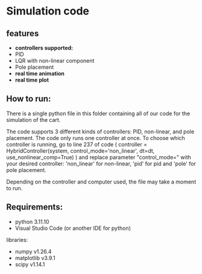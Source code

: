 # Simulation code

## features
- **controllers supported:**
- PID
- LQR with non-linear component
- Pole placement
- **real time animation**
- **real time plot**

## How to run:
There is a single python file in this folder containing all of our code for the simulation of the cart.

The code supports 3 different kinds of controllers: PID, non-linear, and pole placement. The code only runs one controller at once. To choose which controller is running, go to line 237 of code ( controller = HybridController(system, control_mode='non_linear', dt=dt, use_nonlinear_comp=True) ) and replace parameter "control_mode=" with your desired controller: 'non_linear' for non-linear, 'pid' for pid and 'pole' for pole placement.

Depending on the controller and computer used, the file may take a moment to run.

## Requirements:
- python 3.11.10
- Visual Studio Code (or another IDE for python)

libraries:
- numpy v1.26.4
- matplotlib v3.9.1
- scipy v1.14.1
